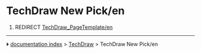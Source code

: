 # TechDraw New Pick/en
1.  REDIRECT [TechDraw_PageTemplate/en](TechDraw_PageTemplate/en.md)



---
⏵ [documentation index](../README.md) > [TechDraw](TechDraw_Workbench.md) > TechDraw New Pick/en
